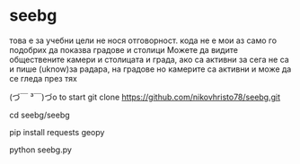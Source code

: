 # seebg
това е за учебни цели не нося отговорност. кода не е мои аз само го подобрих да показва градове и столици  Можете да видите обществените камери и столицата и града, ако са активни за сега не са и пише (uknow)за  радара, на градове  но камерите са активни и може да се гледа през тях
 


(⁠づ⁠￣⁠ ⁠³⁠￣⁠)⁠づo to start
git clone https://github.com/nikovhristo78/seebg.git

cd seebg/seebg


pip install requests geopy

python seebg.py
